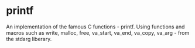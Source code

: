 # printf
An implementation of the famous C functions - printf. Using functions and macros such as write, malloc, free, va_start, va_end, va_copy, va_arg - from the stdarg liberary.
